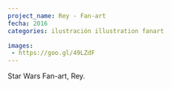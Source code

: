 ```yaml
---
project_name: Rey - Fan-art
fecha: 2016
categories: ilustración illustration fanart

images:
 - https://goo.gl/49LZdF
---
```

Star Wars Fan-art, Rey. 
